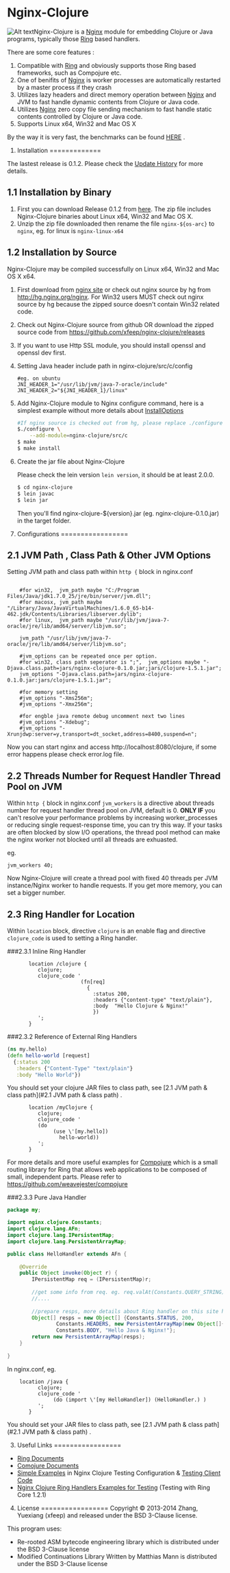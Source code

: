 Nginx-Clojure
=============

![Alt text](logo.png)Nginx-Clojure is a [Nginx](http://nginx.org/) module for embedding Clojure or Java programs, typically those [Ring](https://github.com/ring-clojure/ring/blob/master/SPEC) based handlers.

There are some core features :

1. Compatible with [Ring](https://github.com/ring-clojure/ring/blob/master/SPEC) and obviously supports those Ring based frameworks, such as Compojure etc.
1. One of  benifits of [Nginx](http://nginx.org/) is worker processes are automatically restarted by a master process if they crash
1. Utilizes lazy headers and direct memory operation between [Nginx](http://nginx.org/) and JVM to fast handle dynamic contents from Clojure or Java code.
1. Utilizes [Nginx](http://nginx.org/) zero copy file sending mechanism to fast handle static contents controlled by Clojure or Java code.
1. Supports Linux x64, Win32 and Mac OS X

By the way it is very fast, the benchmarks can be found [HERE](https://github.com/ptaoussanis/clojure-web-server-benchmarks) .


1. Installation
=============

The lastest release is 0.1.2. Please check the  [Update History](HISTORY.md) for more details.

1.1 Installation by Binary
-------------

1. First you can download  Release 0.1.2  from [here](https://sourceforge.net/projects/nginx-clojure/files/). 
The zip file includes Nginx-Clojure binaries about Linux x64, Win32 and Mac OS X.
1. Unzip the zip file downloaded then rename the file `nginx-${os-arc}` to `nginx`, eg. for linux is `nginx-linux-x64`


1.2 Installation by Source
-------------

Nginx-Clojure may be compiled successfully on Linux x64, Win32 and Mac OS X x64.

1. First download from [nginx site](http://nginx.org/en/download.html) or check out nginx source by hg from http://hg.nginx.org/nginx. 
For Win32 users MUST check out nginx source by hg because the zipped source doesn't contain Win32 related code.
1. Check out Nginx-Clojure source from github OR download the zipped source code from https://github.com/xfeep/nginx-clojure/releases
1. If you want to use Http SSL module, you should install openssl and openssl dev first.
1. Setting Java header include path in nginx-clojure/src/c/config

	```nginx
	#eg. on ubuntu
	JNI_HEADER_1="/usr/lib/jvm/java-7-oracle/include"
	JNI_HEADER_2="${JNI_HEADER_1}/linux"
	````
1. Add Nginx-Clojure module to Nginx configure command, here is a simplest example without more details about [InstallOptions](http://wiki.nginx.org/InstallOptions)

	```bash
	#If nginx source is checked out from hg, please replace ./configure with auto/configure
	$./configure \
		--add-module=nginx-clojure/src/c
	$ make
	$ make install
	```
1. Create the jar file about Nginx-Clojure

	Please check the lein version `lein version`, it should be at least 2.0.0.

	```bash
	$ cd nginx-clojure
	$ lein javac
	$ lein jar
	```
	Then you'll find nginx-clojure-${version}.jar (eg. nginx-clojure-0.1.0.jar) in the target folder.

2. Configurations
=================

2.1 JVM Path , Class Path & Other JVM Options
-----------------

Setting JVM path and class path within `http {` block in  nginx.conf

```nginx

    #for win32,  jvm_path maybe "C:/Program Files/Java/jdk1.7.0_25/jre/bin/server/jvm.dll";
    #for macosx, jvm_path maybe "/Library/Java/JavaVirtualMachines/1.6.0_65-b14-462.jdk/Contents/Libraries/libserver.dylib";
    #for linux,  jvm_path maybe "/usr/lib/jvm/java-7-oracle/jre/lib/amd64/server/libjvm.so";
    
    jvm_path "/usr/lib/jvm/java-7-oracle/jre/lib/amd64/server/libjvm.so";
    
    #jvm_options can be repeated once per option.
    #for win32, class path seperator is ";",  jvm_options maybe "-Djava.class.path=jars/nginx-clojure-0.1.0.jar;jars/clojure-1.5.1.jar";
    jvm_options "-Djava.class.path=jars/nginx-clojure-0.1.0.jar:jars/clojure-1.5.1.jar";
    
    #for memory setting
    #jvm_options "-Xms256m";
    #jvm_options "-Xmx256m";
    
    #for engble java remote debug uncomment next two lines
    #jvm_options "-Xdebug";
    #jvm_options "-Xrunjdwp:server=y,transport=dt_socket,address=8400,suspend=n";
````
Now you can start nginx and access http://localhost:8080/clojure, if some error happens please check error.log file. 

2.2 Threads Number for Request Handler Thread Pool on JVM
-----------------
Within `http {` block in nginx.conf `jvm_workers` is a directive about threads number for request handler thread pool on JVM, default is 0. 
**ONLY IF** you can't resolve your performance problems by increasing worker_processes or reducing single request-response time, 
you can try this way. If your tasks are often blocked by slow I/O operations, the thread pool method can make the nginx worker not blocked until
all threads are exhuasted.

eg.

```nginx
jvm_workers 40;
```
Now Nginx-Clojure will create a thread pool with fixed 40 threads  per JVM instance/Nginx worker to handle requests. If you get more memory, you can set
a bigger number.

2.3 Ring Handler for Location
-----------------

Within `location` block, directive `clojure` is an enable flag and directive `clojure_code` is used to setting a Ring handler.


###2.3.1 Inline Ring Handler

```nginx
       location /clojure {
          clojure;
          clojure_code ' 
						(fn[req]
						  {
						    :status 200,
						    :headers {"content-type" "text/plain"},
						    :body  "Hello Clojure & Nginx!" 
						    })
          ';
       }
```

###2.3.2 Reference of External Ring Handlers

```clojure
(ns my.hello)
(defn hello-world [request]
  {:status 200
   :headers {"Content-Type" "text/plain"}
   :body "Hello World"})

```

You should set your clojure JAR files to class path, see [2.1 JVM path & class path](#2.1 JVM path & class path) .


```nginx
       location /myClojure {
          clojure;
          clojure_code ' 
          (do
               (use \'[my.hello])
                 hello-world))
          ';
       }
```
For more details and more useful examples for [Compojure](https://github.com/weavejester/compojure) which is a small routing library for Ring that allows web applications to be composed of small, independent parts. Please refer to https://github.com/weavejester/compojure


###2.3.3 Pure Java Handler

```java
package my;

import nginx.clojure.Constants;
import clojure.lang.AFn;
import clojure.lang.IPersistentMap;
import clojure.lang.PersistentArrayMap;

public class HelloHandler extends AFn {
	
	@Override
	public Object invoke(Object r) {
		IPersistentMap req = (IPersistentMap)r;
		
		//get some info from req. eg. req.valAt(Constants.QUERY_STRING)
		//....
		
		//prepare resps, more details about Ring handler on this site https://github.com/ring-clojure/ring/blob/master/SPEC
		Object[] resps = new Object[] {Constants.STATUS, 200, 
				Constants.HEADERS, new PersistentArrayMap(new Object[]{Constants.CONTENT_TYPE.getName(),"text/plain"}),
				Constants.BODY, "Hello Java & Nginx!"};
		return new PersistentArrayMap(resps);
	}
	
}
```


In nginx.conf, eg.

```nginx
	location /java {
          clojure;
          clojure_code ' 
               (do (import \'[my HelloHandler]) (HelloHandler.) )
          ';
       }
```

You should set your  JAR files to class path, see [2.1 JVM path & class path](#2.1 JVM path & class path) .

3. Useful Links
=================

* [Ring Documents](https://github.com/ring-clojure/ring/wiki)
* [Comojure Documents](https://github.com/weavejester/compojure/wiki)
* [Simple Examples](test/nginx-working-dir/conf/nginx.conf) in Nginx Clojure Testing Configuration & [Testing Client Code](test/clojure/nginx/clojure/test_all.clj)
* [Nginx Clojure Ring Handlers Examples for Testing](test/clojure/nginx/clojure/ring_handlers_for_test.clj) (Testing with Ring Core 1.2.1)


4. License
=================
Copyright © 2013-2014 Zhang, Yuexiang (xfeep) and released under the BSD 3-Clause license.

This program uses:
* Re-rooted ASM bytecode engineering library which is distributed under the BSD 3-Clause license
* Modified Continuations Library Written by Matthias Mann  is distributed under the BSD 3-Clause license
